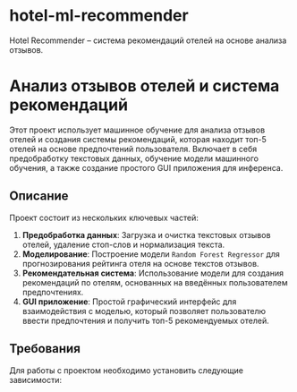 # hotel-ml-recommender
Hotel Recommender – система рекомендаций отелей на основе анализа отзывов.
# Анализ отзывов отелей и система рекомендаций

Этот проект использует машинное обучение для анализа отзывов отелей и создания системы рекомендаций, которая находит топ-5 отелей на основе предпочтений пользователя. Включает в себя предобработку текстовых данных, обучение модели машинного обучения, а также создание простого GUI приложения для инференса.

## Описание

Проект состоит из нескольких ключевых частей:
1. **Предобработка данных**: Загрузка и очистка текстовых отзывов отелей, удаление стоп-слов и нормализация текста.
2. **Моделирование**: Построение модели `Random Forest Regressor` для прогнозирования рейтинга отеля на основе текстов отзывов.
3. **Рекомендательная система**: Использование модели для создания рекомендаций по отелям, основанных на введённых пользователем предпочтениях.
4. **GUI приложение**: Простой графический интерфейс для взаимодействия с моделью, который позволяет пользователю ввести предпочтения и получить топ-5 рекомендуемых отелей.

## Требования

Для работы с проектом необходимо установить следующие зависимости:

- Python 3.x
- Pandas
- NLTK
- Stanza
- scikit-learn
- joblib
- tkinter (для графического интерфейса)

Вы можете установить все зависимости, используя файл `requirements.txt`:

```bash
pip install -r requirements.txt
```

## Использование

### 1. Обучение модели

Для начала необходимо обработать данные и обучить модель. Для этого запустите следующий код:

```python
python main.py
```

Это обучит модель на текстовых отзывах и сохранит её в файл `model.pkl`, а также сохранит векторизатор `vectorizer.pkl`.

### 2. Запуск приложения

После обучения модели можно запустить приложение для получения рекомендаций:

```bash
python app.py
```

В графическом интерфейсе можно ввести свои предпочтения (например, интересующие вас особенности отелей), и программа выведет топ-5 рекомендованных отелей.

### 3. Пример ввода предпочтений

Введите запрос в текстовое поле, например: 
```
чистый, удобное расположение, приветливый персонал
```

Программа выведет топ-5 отелей с наивысшими рейтингами, которые соответствуют вашему запросу.

